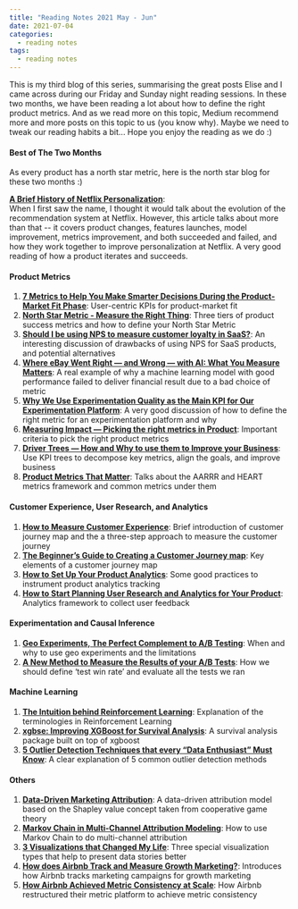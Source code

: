 ```yaml
---
title: "Reading Notes 2021 May - Jun"
date: 2021-07-04
categories:
  - reading notes
tags:
  - reading notes
---
```


 This is my third blog of this series, summarising the great posts Elise and I came across during our Friday and Sunday night reading sessions. In these two months, we have been reading a lot about how to define the right product metrics. And as we read more on this topic, Medium recommend more and more posts on this topic to us (you know why). Maybe we need to tweak our reading habits a bit... Hope you enjoy the reading as we do :)  

#### Best of The Two Months
As every product has a north star metric, here is the north star blog for these two months :)  

[**A Brief History of Netflix Personalization**](https://marker.medium.com/a-brief-history-of-netflix-personalization-1f2debf010a1):  
When I first saw the name, I thought it would talk about the evolution of the recommendation system at Netflix. However, this article talks about more than that -- it covers product changes, features launches, model improvement, metrics improvement, and both succeeded and failed, and how they work together to improve personalization at Netflix. A very good reading of how a product iterates and succeeds.  

#### Product Metrics  
1. [**7 Metrics to Help You Make Smarter Decisions During the Product-Market Fit Phase**](https://medium.com/swlh/7-metrics-to-help-you-make-smarter-decisions-during-the-product-market-fit-phase-2a0e17d88c46): User-centric KPIs for product-market fit  
2. [**North Star Metric - Measure the Right Thing**](https://productcoalition.com/north-star-metric-measure-the-right-thing-294b6f4b6f9): Three tiers of product success metrics and how to define your North Star Metric  
3. [**Should I be using NPS to measure customer loyalty in SaaS?**](https://uxdesign.cc/should-i-be-using-nps-to-measure-customer-loyalty-in-my-saas-business-779254befdab): An interesting discussion of drawbacks of using NPS for SaaS products, and potential alternatives  
4. [**Where eBay Went Right — and Wrong — with AI: What You Measure Matters**](https://towardsdatascience.com/where-ebay-went-right-and-wrong-with-ai-what-you-measure-matters-2322dacc9320): A real example of why a machine learning model with good performance failed to deliver financial result due to a bad choice of metric  
5. [**Why We Use Experimentation Quality as the Main KPI for Our Experimentation Platform**](https://medium.com/booking-product/why-we-use-experimentation-quality-as-the-main-kpi-for-our-experimentation-platform-f4c1ce381b81): A very good discussion of how to define the right metric for an experimentation platform and why  
6. [**Measuring Impact — Picking the right metrics in Product**](https://crstanier.medium.com/measuring-impact-picking-the-right-metrics-in-product-2c3ac26fad29): Important criteria to pick the right product metrics  
7. [**Driver Trees — How and Why to use them to Improve your Business**](https://medium.com/swlh/driver-trees-a-tool-to-make-your-teams-more-successful-88f751e86482): Use KPI trees to decompose key metrics, align the goals, and improve business  
8. [**Product Metrics That Matter**](https://uxdesign.cc/product-metrics-that-matter-951b9e4d4eca): Talks about the AARRR and HEART metrics framework and common metrics under them  

#### Customer Experience, User Research, and Analytics  
1. [**How to Measure Customer Experience**](https://medium.com/choice-hacking/how-to-measure-customer-experience-78afa288f9b1): Brief introduction of customer journey map and the a three-step approach to measure the customer journey  
2. [**The Beginner’s Guide to Creating a Customer Journey map**](https://medium.com/choice-hacking/the-beginners-guide-to-creating-customer-journey-maps-69b62f6a41ef): Key elements of a customer journey map  
3. [**How to Set Up Your Product Analytics**](https://medium.com/practice-product/how-to-set-up-your-product-analytics-6f5333ad21c5): Some good practices to instrument product analytics tracking  
4. [**How to Start Planning User Research and Analytics for Your Product**](https://medium.com/practice-product/how-to-start-planning-user-research-and-analytics-for-your-product-3a842470e182): Analytics framework to collect user feedback  

#### Experimentation and Causal Inference  
1. [**Geo Experiments, The Perfect Complement to A/B Testing**](https://medium.com/artofmarketingscience/geo-experiments-part-1-what-is-it-and-how-will-it-help-you-in-marketing-d5249390e37e): When and why to use geo experiments and the limitations  
2. [**A New Method to Measure the Results of your A/B Tests**](https://shirazkuwailid.medium.com/a-new-method-to-measure-the-results-of-your-a-b-tests-a6e555e04471): How we should define ‘test win rate’ and evaluate all the tests we ran  

#### Machine Learning  
1. [**The Intuition behind Reinforcement Learning**](https://towardsdatascience.com/the-intuition-behind-reinforcement-learning-d88fccbb145b): Explanation of the terminologies in Reinforcement Learning  
2. [**xgbse: Improving XGBoost for Survival Analysis**](https://towardsdatascience.com/xgbse-improving-xgboost-for-survival-analysis-393d47f1384a): A survival analysis package built on top of xgboost  
3. [**5 Outlier Detection Techniques that every “Data Enthusiast” Must Know**](https://towardsdatascience.com/5-outlier-detection-methods-that-every-data-enthusiast-must-know-f917bf439210): A clear explanation of 5 common outlier detection methods  

#### Others  
1. [**Data-Driven Marketing Attribution**](https://towardsdatascience.com/data-driven-marketing-attribution-1a28d2e613a0): A data-driven attribution model based on the Shapley value concept taken from cooperative game theory  
2. [**Markov Chain in Multi-Channel Attribution Modeling**](https://chloeweidepei.medium.com/markov-chain-in-multi-channel-attribution-modeling-python-code-with-real-world-case-study-6dfcbe4b440d): How to use Markov Chain to do multi-channel attribution
3. [**3 Visualizations that Changed My Life**](https://towardsdatascience.com/3-visualizations-that-changed-my-life-554b7f83e473): Three special visualization types that help to present data stories better  
4. [**How does Airbnb Track and Measure Growth Marketing?**](https://medium.com/airbnb-engineering/how-does-airbnb-track-and-measure-growth-marketing-15ee4ce55c5d): Introduces how Airbnb tracks marketing campaigns for growth marketing  
5. [**How Airbnb Achieved Metric Consistency at Scale**](https://medium.com/airbnb-engineering/how-airbnb-achieved-metric-consistency-at-scale-f23cc53dea70): How Airbnb restructured their metric platform to achieve metric consistency  
